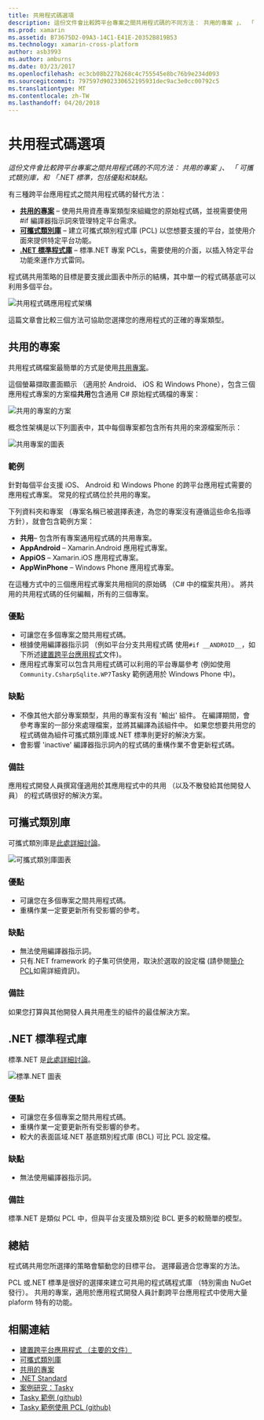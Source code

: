 ```yaml
---
title: 共用程式碼選項
description: 這份文件會比較跨平台專案之間共用程式碼的不同方法： 共用的專案 」、 「 可攜式類別庫，和 「.NET 標準，包括優點和缺點。
ms.prod: xamarin
ms.assetid: B73675D2-09A3-14C1-E41E-20352B819B53
ms.technology: xamarin-cross-platform
author: asb3993
ms.author: amburns
ms.date: 03/23/2017
ms.openlocfilehash: ec3cb08b227b268c4c755545e8bc76b9e234d093
ms.sourcegitcommit: 797597d902330652195931dec9ac3e0cc00792c5
ms.translationtype: MT
ms.contentlocale: zh-TW
ms.lasthandoff: 04/20/2018
---
```

# <a name="sharing-code-options"></a>共用程式碼選項

_這份文件會比較跨平台專案之間共用程式碼的不同方法： 共用的專案 」、 「 可攜式類別庫，和 「.NET 標準，包括優點和缺點。_

有三種跨平台應用程式之間共用程式碼的替代方法：

-   [**共用的專案**](#Shared_Projects) – 使用共用資產專案類型來組織您的原始程式碼，並視需要使用 #if 編譯器指示詞來管理特定平台需求。
-   [**可攜式類別庫**](#Portable_Class_Libraries) – 建立可攜式類別程式庫 (PCL) 以您想要支援的平台，並使用介面來提供特定平台功能。
-   [**.NET 標準程式庫**](#Net_Standard) – 標準.NET 專案 PCLs，需要使用的介面，以插入特定平台功能來運作方式雷同。

程式碼共用策略的目標是要支援此圖表中所示的結構，其中單一的程式碼基底可以利用多個平台。

 ![](code-sharing-images/conceptualarchitecture.png "共用程式碼應用程式架構")

這篇文章會比較三個方法可協助您選擇您的應用程式的正確的專案類型。

<a name="Shared_Projects" />

## <a name="shared-projects"></a>共用的專案

共用程式碼檔案最簡單的方式是使用[共用專案](~/cross-platform/app-fundamentals/shared-projects.md)。

這個螢幕擷取畫面顯示 （適用於 Android、 iOS 和 Windows Phone），包含三個應用程式專案的方案檔**共用**包含通用 C# 原始程式碼檔的專案：

 ![](code-sharing-images/sharedsolution.png "共用的專案的方案")

概念性架構是以下列圖表中，其中每個專案都包含所有共用的來源檔案所示：

 ![](code-sharing-images/sharedassetproject.png "共用專案的圖表")


### <a name="example"></a>範例

針對每個平台支援 iOS、 Android 和 Windows Phone 的跨平台應用程式需要的應用程式專案。 常見的程式碼位於共用的專案。

下列資料夾和專案 （專案名稱已被選擇表達，為您的專案沒有遵循這些命名指導方針），就會包含範例方案：

-   **共用**– 包含所有專案通用程式碼的共用專案。
-   **AppAndroid** – Xamarin.Android 應用程式專案。
-   **AppiOS** – Xamarin.iOS 應用程式專案。
-   **AppWinPhone** – Windows Phone 應用程式專案。


在這種方式中的三個應用程式專案共用相同的原始碼 （C# 中的檔案共用）。 將共用的共用程式碼的任何編輯，所有的三個專案。


### <a name="benefits"></a>優點

-  可讓您在多個專案之間共用程式碼。
-  根據使用編譯器指示詞 （例如平台分支共用程式碼 使用`#if __ANDROID__`，如下所述[建置跨平台應用程式](~/cross-platform/app-fundamentals/building-cross-platform-applications/index.md)文件)。
-  應用程式專案可以包含共用程式碼可以利用的平台專屬參考 (例如使用`Community.CsharpSqlite.WP7`Tasky 範例適用於 Windows Phone 中)。



### <a name="disadvantages"></a>缺點

-  不像其他大部分專案類型，共用的專案有沒有 '輸出' 組件。 在編譯期間，會參考專案的一部分來處理檔案，並將其編譯為該組件中。 如果您想要共用您的程式碼做為組件可攜式類別庫或.NET 標準則更好的解決方案。
-  會影響 'inactive' 編譯器指示詞內的程式碼的重構作業不會更新程式碼。


 <a name="Shared_Remarks" />

### <a name="remarks"></a>備註

應用程式開發人員撰寫僅適用於其應用程式中的共用 （以及不散發給其他開發人員） 的程式碼很好的解決方案。

 <a name="Portable_Class_Libraries" />


## <a name="portable-class-libraries"></a>可攜式類別庫


可攜式類別庫是[此處詳細討論](~/cross-platform/app-fundamentals/pcl.md)。

 ![](code-sharing-images/portableclasslibrary.png "可攜式類別庫圖表")


### <a name="benefits"></a>優點

-  可讓您在多個專案之間共用程式碼。
-  重構作業一定要更新所有受影響的參考。


### <a name="disadvantages"></a>缺點

-  無法使用編譯器指示詞。
-  只有.NET framework 的子集可供使用，取決於選取的設定檔 (請參閱[簡介 PCL](~/cross-platform/app-fundamentals/pcl.md)如需詳細資訊)。


### <a name="remarks"></a>備註

如果您打算與其他開發人員共用產生的組件的最佳解決方案。



<a name="Net_Standard" />

## <a name="net-standard-libraries"></a>.NET 標準程式庫

標準.NET 是[此處詳細討論](~/cross-platform/app-fundamentals/net-standard.md)。

![](code-sharing-images/netstandard.png "標準.NET 圖表")

### <a name="benefits"></a>優點

-  可讓您在多個專案之間共用程式碼。
-  重構作業一定要更新所有受影響的參考。
-  較大的表面區域.NET 基底類別程式庫 (BCL) 可比 PCL 設定檔。

### <a name="disadvantages"></a>缺點

 -  無法使用編譯器指示詞。

### <a name="remarks"></a>備註

標準.NET 是類似 PCL 中，但與平台支援及類別從 BCL 更多的較簡單的模型。



## <a name="summary"></a>總結

程式碼共用您所選擇的策略會驅動您的目標平台。 選擇最適合您專案的方法。

PCL 或.NET 標準是很好的選擇來建立可共用的程式碼程式庫 （特別需由 NuGet 發行）。 共用的專案，適用於應用程式開發人員計劃跨平台應用程式中使用大量 plaform 特有的功能。


## <a name="related-links"></a>相關連結

- [建置跨平台應用程式 （主要的文件）](~/cross-platform/app-fundamentals/building-cross-platform-applications/index.md)
- [可攜式類別庫](~/cross-platform/app-fundamentals/pcl.md)
- [共用的專案](~/cross-platform/app-fundamentals/shared-projects.md)
- [.NET Standard](~/cross-platform/app-fundamentals/net-standard.md)
- [案例研究：Tasky](~/cross-platform/app-fundamentals/building-cross-platform-applications/case-study-tasky.md)
- [Tasky 範例 (github)](https://github.com/xamarin/mobile-samples/tree/master/Tasky)
- [Tasky 範例使用 PCL (github)](https://github.com/xamarin/mobile-samples/tree/master/TaskyPortable)
